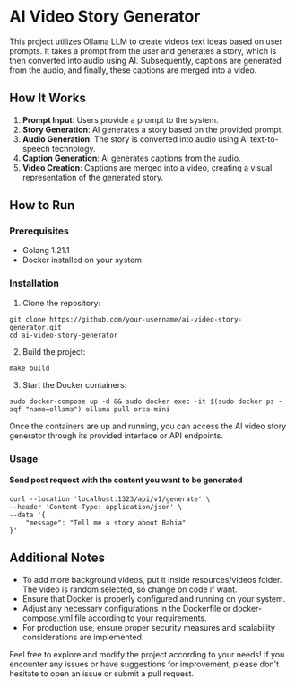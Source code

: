 # AI Video Story Generator

This project utilizes Ollama LLM to create videos text ideas based on user prompts. It takes a prompt from the user and generates a story, which is then converted into audio using AI. Subsequently, captions are generated from the audio, and finally, these captions are merged into a video.

## How It Works

1. **Prompt Input**: Users provide a prompt to the system.
2. **Story Generation**: AI generates a story based on the provided prompt.
3. **Audio Generation**: The story is converted into audio using AI text-to-speech technology.
4. **Caption Generation**: AI generates captions from the audio.
5. **Video Creation**: Captions are merged into a video, creating a visual representation of the generated story.

## How to Run

### Prerequisites
- Golang 1.21.1
- Docker installed on your system

### Installation
1. Clone the repository:
```
git clone https://github.com/your-username/ai-video-story-generator.git
cd ai-video-story-generator
```
2. Build the project:
```
make build
```
3. Start the Docker containers:
```
sudo docker-compose up -d && sudo docker exec -it $(sudo docker ps -aqf "name=ollama") ollama pull orca-mini
```

Once the containers are up and running, you can access the AI video story generator through its provided interface or API endpoints.

### Usage


####  Send post request with the content you want to be generated
```
curl --location 'localhost:1323/api/v1/generate' \
--header 'Content-Type: application/json' \
--data '{
    "message": "Tell me a story about Bahia"
}'
```

## Additional Notes
- To add more background videos, put it inside resources/videos folder. The video is random selected, so change on code if want.
- Ensure that Docker is properly configured and running on your system.
- Adjust any necessary configurations in the Dockerfile or docker-compose.yml file according to your requirements.
- For production use, ensure proper security measures and scalability considerations are implemented.

Feel free to explore and modify the project according to your needs! If you encounter any issues or have suggestions for improvement, please don't hesitate to open an issue or submit a pull request.
